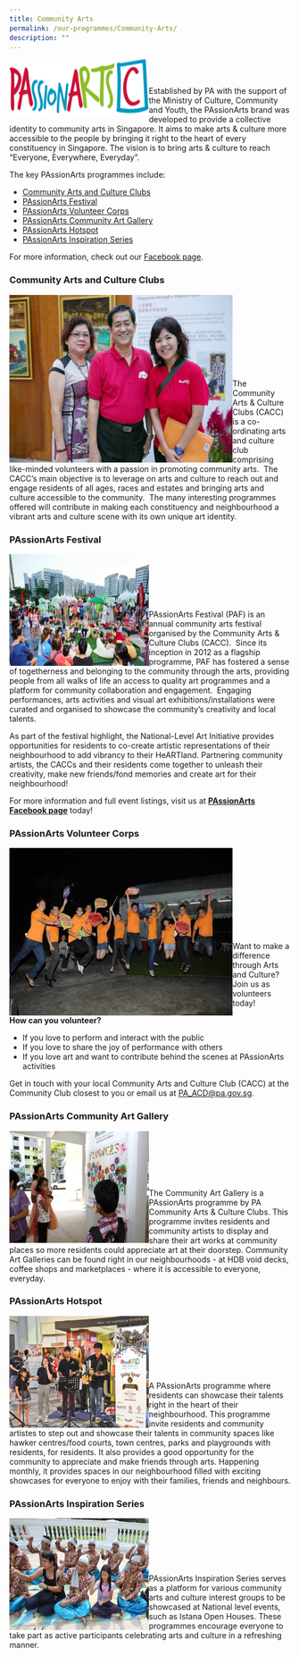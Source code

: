```yaml
---
title: Community Arts
permalink: /our-programmes/Community-Arts/
description: ""
---
```

<img style="height:100px;width:250px" align="left" src="/images/Our%20Programmes/commarts-logo.png"><br><br>

Established by PA with the support of the Ministry of Culture, Community and Youth, the PAssionArts brand was developed to provide a collective identity to community arts in Singapore. It aims to make arts & culture more accessible to the people by bringing it right to the heart of every constituency in Singapore. The vision is to bring arts & culture to reach “Everyone, Everywhere, Everyday”.

The key PAssionArts programmes include:
* <a href="#Community_Arts">Community Arts and Culture Clubs</a>
* <a href="#Passion_Arts">PAssionArts Festival</a>
* <a href="#PassionArts_volunteer">PAssionArts Volunteer Corps</a>
*  <a href="#Passion_Community">PAssionArts Community Art Gallery</a>
* <a href="#Passion_Hotspot">PAssionArts Hotspot</a>
* <a href="#Passion_Inspi">PAssionArts Inspiration Series</a>

For more information, check out our [Facebook page](http://www.facebook.com/PAssionArtsSG).

<a id="Community_Arts"></a>
### Community Arts and Culture Clubs
<img style="height:300px;width:400px"  align="left" src="/images/Our%20Programmes/commarts-cacc.jpg"><br><br><br><br><br><br><br><br>

The Community Arts & Culture Clubs (CACC) is a co-ordinating arts and culture club comprising like-minded volunteers with a passion in promoting community arts.  The CACC’s main objective is to leverage on arts and culture to reach out and engage residents of all ages, races and estates and bringing arts and culture accessible to the community.  The many interesting programmes offered will contribute in making each constituency and neighbourhood a vibrant arts and culture scene with its own unique art identity.

<a id="Passion_Arts"></a>
### PAssionArts Festival

<img style="height:200px;width:250px"  align="left" src="/images/Our%20Programmes/commmart-paf.jpeg"><br><br><br><br><br>

PAssionArts Festival (PAF) is an annual community arts festival organised by the Community Arts & Culture Clubs (CACC).  Since its inception in 2012 as a flagship programme, PAF has fostered a sense of togetherness and belonging to the community through the arts, providing people from all walks of life an access to quality art programmes and a platform for community collaboration and engagement.  Engaging performances, arts activities and visual art exhibitions/installations were curated and organised to showcase the community’s creativity and local talents.

As part of the festival highlight, the National-Level Art Initiative provides opportunities for residents to co-create artistic representations of their neighbourhood to add vibrancy to their HeARTland. Partnering community artists, the CACCs and their residents come together to unleash their creativity, make new friends/fond memories and create art for their neighbourhood!

For more information and full event listings, visit us at **[PAssionArts Facebook page](https://www.facebook.com/PAssionArtsSG)** today!

<a id="PassionArts_volunteer"></a>
### PAssionArts Volunteer Corps
<img style="height:300px;width:400px"  align="left" src="/images/Our%20Programmes/commarts-volunteer.jpg"><br><br><br><br><br><br><br><br><br>

Want to make a difference through Arts and Culture? Join us as volunteers today!  
  
**How can you volunteer?**

*   If you love to perform and interact with the public
*   If you love to share the joy of performance with others
*   If you love art and want to contribute behind the scenes at PAssionArts activities

Get in touch with your local Community Arts and Culture Club (CACC) at the Community Club closest to you or email us at [PA\_ACD@pa.gov.sg](mailto:PA_ACD@pa.gov.sg).

<a id="Passion_Community"></a>
### PAssionArts Community Art Gallery

<img style="height:200px;width:250px"  align="left" src="/images/Our%20Programmes/commarts-gallery.jpg"><br><br><br><br><br><br>
The Community Art Gallery is a PAssionArts programme by PA Community Arts & Culture Clubs. This programme invites residents and community artists to display and share their art works at community places so more residents could appreciate art at their doorstep. Community Art Galleries can be found right in our neighbourhoods - at HDB void decks, coffee shops and marketplaces - where it is accessible to everyone, everyday.

<a id="Passion_Hotspot"></a>
### PAssionArts Hotspot
<img style="height:200px;width:250px"  align="left" src="/images/Our%20Programmes/commarts-hotspots.jpg"><br><br><br><br><br><br>

A PAssionArts programme where residents can showcase their talents right in the heart of their neighbourhood. This programme invite residents and community artistes to step out and showcase their talents in community spaces like hawker centres/food courts, town centres, parks and playgrounds with residents, for residents. It also provides a good opportunity for the community to appreciate and make friends through arts. Happening monthly, it provides spaces in our neighbourhood filled with exciting showcases for everyone to enjoy with their families, friends and neighbours.


<a id="Passion_Inspi"></a>
### PAssionArts Inspiration Series

<img style="height:200px;width:250px"  align="left" src="/images/Our%20Programmes/commart-inspiration.jpg"><br><br><br><br><br>

PAssionArts Inspiration Series serves as a platform for various community arts and culture interest groups to be showcased at National level events, such as Istana Open Houses. These programmes encourage everyone to take part as active participants celebrating arts and culture in a refreshing manner.